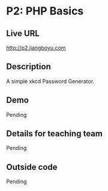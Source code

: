 # P2: PHP Basics

## Live URL
<http://p2.jiangboyu.com>

## Description
A simple xkcd Password Generator.

## Demo
Pending

## Details for teaching team
Pending

## Outside code
Pending
